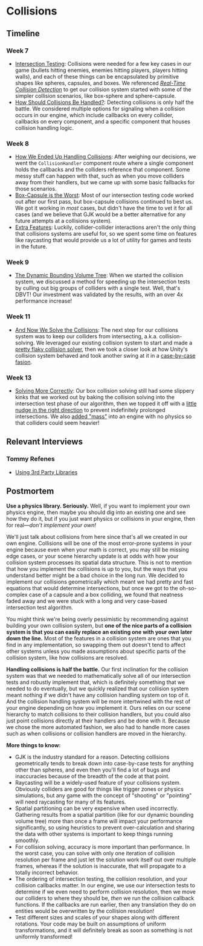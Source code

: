 # Collisions

## Timeline

### Week 7
- [Intersection Testing](../../blogs/week-7/#collisions): Collisions were needed for a few key cases in our game (bullets hitting enemies, enemies hitting players, players hitting walls), and each of these things can be encapsulated by primitive shapes like spheres, capsules, and boxes. We referenced *[Real-Time Collision Detection](https://realtimecollisiondetection.net/)* to get our collision system started with some of the simpler collision scenarios, like box-sphere and sphere-capsule.
- [How Should Collisions Be Handled?](../../blogs/week-7/#sending-collision-events): Detecting collisions is only half the battle. We considered multiple options for signaling when a collision occurs in our engine, which include callbacks on every collider, callbacks on every component, and a specific component that houses collision handling logic.

### Week 8
- [How We Ended Up Handling Collisions](../../blogs/week-8/#collisions): After weighing our decisions, we went the `CollisionHandler` component route where a single component holds the callbacks and the colliders reference that component. Some messy stuff can happen with that, such as when you move colliders away from their handlers, but we came up with some basic fallbacks for those scenarios.
- [Box-Capsule is the Worst](../../blogs/week-8/#box-capsule-collisions-will-be-the-death-of-us): Most of our intersection testing code worked out after our first pass, but box-capsule collisions continued to best us. We got it working in *most* cases, but didn't have the time to vet it for all cases (and we believe that GJK would be a better alternative for any future attempts at a collisions system).
- [Extra Features](../../blogs/week-8/#raycasting-functionality): Luckily, collider-collider interactions aren't the only thing that collisions systems are useful for, so we spent some time on features like raycasting that would provide us a lot of utility for games and tests in the future.

### Week 9
- [The Dynamic Bounding Volume Tree](../../blogs/week-9/#collisions-dynamic-aabb-tree): When we started the collision system, we discussed a method for speeding up the intersection tests by culling out big groups of colliders with a single test. Well, that's DBVT! Our investment was validated by the results, with an over 4x performance increase!

### Week 11
- [And Now We Solve the Collisions](../../blogs/week-11/#collision-solving): The next step for our collisions system was to keep our colliders from intersecting, a.k.a. collision-solving. We leveraged our existing collision system to start and made a [pretty flaky collision solver](../../blogs/week-11/#aabb-disarray), then we took a closer look at how Unity's collision system behaved and took another swing at it in a [case-by-case fasion](../../blogs/week-11/#a-case-by-case-solution).
  
### Week 13
- [Solving More Correctly](../../blogs/week-13/#collision-solving): Our box collision solving still had some slippery kinks that we worked out by baking the collision solving into the intersection test phase of our algorithm, then we topped it off with a [little nudge in the right direction](../../blogs/week-13/#that-epsilon-spice) to prevent indefinitely prolonged intersections. We also [added "mass"](../../blogs/week-13/#mass-in-a-collision-system) into an engine with no physics so that colliders could seem heavier!

## Relevant Interviews

### Tommy Refenes
- [Using 3rd Party Libraries](../../interviews/TommyRefenes-interview/#using-3rd-party-libraries)

## Postmortem
**Use a physics library. Seriously.** Well, if you want to implement your own physics engine, then maybe you should dig into an existing one and see how they do it, but if you just want physics or collisions in your engine, then for real—_don't implement your own!_

We'll just talk about collisions from here since that's all we created in our own engine. Collisions will be one of the most error-prone systems in your engine because even when your math is correct, you may still be missing edge cases, or your scene hierarchy update is at odds with how your collision system processes its spatial data structure. This is not to mention that how you implement the collisions is up to you, but the ways that you understand better might be a bad choice in the long run. We decided to implement our collisions geometrically which meant we had pretty and fast equations that would determine intersections, but once we got to the oh-so-complex case of a capsule and a box colliding, we found that neatness faded away and we were stuck with a long and very case-based intersection test algorithm.

You might think we're being overly pessimistic by recommending against building your own collision system, but **one of the nice parts of a collision system is that you can easily replace an existing one with your own later down the line.** Most of the features in a collision system are ones that you find in any implementation, so swapping them out doesn't tend to affect other systems unless you made assumptions about specific parts of the collision system, like how collisions are resolved.

**Handling collisions is half the battle.** Our first inclination for the collision system was that we needed to mathematically solve all of our intersection tests and robustly implement that, which is definitely something that we needed to do eventually, but we quickly realized that our collision system meant nothing if we didn't have any collision handling system on top of it. And the collision handling system will be more intertwined with the rest of your engine depending on how you implement it. Ours relies on our scene hierarchy to match collisions to their collision handlers, but you could also just point collisions directly at their handlers and be done with it. Because we chose the more automated fashion, we also had to handle more cases such as when collisions or collision handlers are moved in the hierarchy.

**More things to know:**

*   GJK is the industry standard for a reason. Detecting collisions geometrically tends to break down into case-by-case tests for anything other than spheres, and even then you'll find a lot of bugs and inaccuracies because of the breadth of the code at that point.
*   Raycasting will be a widely-used feature of your collisions system. Obviously colliders are good for things like trigger zones or physics simulations, but any game with the concept of "shooting" or "pointing" will need raycasting for many of its features.
*   Spatial partitioning can be very expensive when used incorrectly. Gathering results from a spatial partition (like for our dynamic bounding volume tree) more than once a frame will impact your performance significantly, so using heuristics to prevent over-calculation and sharing the data with other systems is important to keep things running smoothly.
*   For collision solving, accuracy is more important than performance. In the worst case, you can solve with only one iteration of collision resolution per frame and just let the solution work itself out over multiple frames, whereas if the solution is inaccurate, that will propagate to a totally incorrect behavior.
*   The ordering of intersection testing, the collision resolution, and your collision callbacks matter. In our engine, we use our intersection tests to determine if we even need to perform collision resolution, then we move our colliders to where they should be, _then_ we run the collision callback functions. If the callbacks are run earlier, then any translation they do on entities would be overwritten by the collision resolution!
*   Test different sizes and scales of your shapes along with different rotations. Your code may be built on assumptions of uniform transformations, and it will definitely break as soon as something is not uniformly transformed!